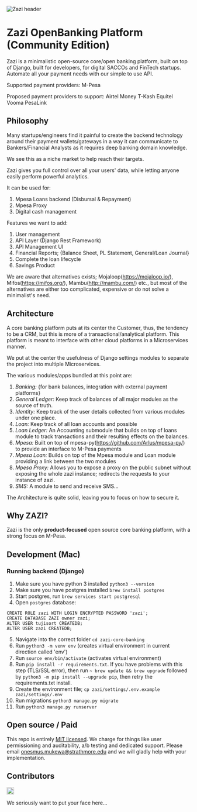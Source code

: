 ![Zazi header](https://zazi-assets.s3.us-east-1.amazonaws.com/zazi.png)

# Zazi OpenBanking Platform (Community Edition)

Zazi is a minimalistic open-source core/open banking platform, built on top of Django, built for developers, for digital SACCOs and FinTech startups. Automate all your payment needs with our simple to use API.

Supported payment providers: 
M-Pesa 

Proposed payment providers to support: 
Airtel Money
T-Kash
Equitel
Vooma
PesaLink


## Philosophy

Many startups/engineers find it painful to create the backend technology around their payment wallets/gateways in a way it can communicate to Bankers/Financial Analysts as it requires deep banking domain knowledge.

We see this as a niche market to help reach their targets.

Zazi gives you full control over all your users' data, while letting anyone easily perform powerful analytics.

It can be used for:
1. Mpesa Loans backend (Disbursal & Repayment)
2. Mpesa Proxy
3. Digital cash management

Features we want to add:
1. User management
2. API Layer (Django Rest Framework)
2. API Management UI
3. Financial Reports; {Balance Sheet, PL Statement, General/Loan Journal}
4. Complete the loan lifecycle
5. Savings Product

We are aware that alternatives exists; Mojaloop(https://mojaloop.io/), Mifos(https://mifos.org/), Mambu(http://mambu.com/) etc., but most of the alternatives are either too complicated, expensive or do not solve a minimalist's need.

## Architecture

A core banking platform puts at its center the Customer, thus, the tendency to be a CRM, but this is more of a transactional/analytical platform. This platform is meant to interface with other cloud platforms in a Microservices manner.

We put at the center the usefulness of Django settings modules to separate the project into multiple Microservices. 

The various modules/apps bundled at this point are:
1. *Banking:* {for bank balances, integration with external payment platforms}
2. *General Ledger:* Keep track of balances of all major modules as the source of truth.
3. *Identity:* Keep track of the user details collected from various modules under one place.
4. *Loan:* Keep track of all loan accounts and possible
5. *Loan Ledger:* An Accounting submodule that builds on top of loans module to track transactions and their resulting effects on the balances.
6. *Mpesa:* Built on top of mpesa-py(https://github.com/Arlus/mpesa-py/) to provide an interface to M-Pesa payments
7. *Mpesa Loan:* Builds on top of the Mpesa module and Loan module providing a link between the two modules
8. *Mpesa Proxy:* Allows you to expose a proxy on the public subnet without exposing the whole zazi instance; redirects the requests to your instance of zazi.
9. *SMS:* A module to send and receive SMS...

The Architecture is quite solid, leaving you to focus on how to secure it.

## Why ZAZI?

Zazi is the only <strong>product-focused</strong> open source core banking platform, with a strong focus on M-Pesa.


## Development (Mac)

### Running backend (Django)

1. Make sure you have python 3 installed `python3 --version`
2. Make sure you have postgres installed `brew install postgres`
3. Start postgres, run `brew services start postgresql`
4. Open `postgres` database:
```
CREATE ROLE zazi WITH LOGIN ENCRYPTED PASSWORD 'zazi';
CREATE DATABASE ZAZI owner zazi;
ALTER USER tujisort CREATEDB;
ALTER USER zazi CREATEDB;
```
5. Navigate into the correct folder `cd zazi-core-banking`
6. Run `python3 -m venv env` (creates virtual environment in current direction called 'env')
7. Run `source env/bin/activate` (activates virtual environment)
8. Run `pip install -r requirements.txt`. If you have problems with this step (TLS/SSL error), then run `~ brew update && brew upgrade` followed by `python3 -m pip install --upgrade pip`, then retry the requirements.txt install.
9. Create the environment file; `cp zazi/settings/.env.example zazi/settings/.env`
9. Run migrations `python3 manage.py migrate`
10. Run `python3 manage.py runserver`


## Open source / Paid

This repo is entirely [MIT licensed](/LICENSE). We charge for things like user permissioning and auditability, a/b testing and dedicated support. Please email onesmus.mukewa@strathmore.edu and we will gladly help with your implementation.

## Contributors

[//]: contributor-faces
<a href="https://github.com/kanarelo"><img src="https://lh3.googleusercontent.com/-dBP-MEEYWBo/AAAAAAAAAAI/AAAAAAAAAAA/BNaDPKkcWow/s72-c-k/photo.jpg" title="kanarelo" width="20" height="20"></a>

We seriously want to put your face here...